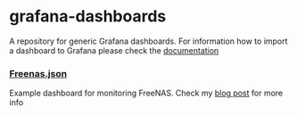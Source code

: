# grafana-dashboards

A repository for generic Grafana dashboards. For information how to import a dashboard to Grafana please check the [documentation](http://docs.grafana.org/reference/export_import/#importing-a-dashboard)

### [Freenas.json](Freenas.json)
Example dashboard for monitoring FreeNAS. Check my [blog post](https://www.rudimartinsen.com/2018/04/12/monitoring-freenas-with-influxdb-and-grafana/) for more info

